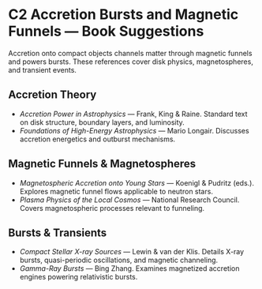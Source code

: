 # C2 Accretion Bursts and Magnetic Funnels — Book Suggestions

Accretion onto compact objects channels matter through magnetic funnels and powers bursts. These references cover disk physics, magnetospheres, and transient events.

## Accretion Theory
- *Accretion Power in Astrophysics* — Frank, King & Raine. Standard text on disk structure, boundary layers, and luminosity.
- *Foundations of High-Energy Astrophysics* — Mario Longair. Discusses accretion energetics and outburst mechanisms.

## Magnetic Funnels & Magnetospheres
- *Magnetospheric Accretion onto Young Stars* — Koenigl & Pudritz (eds.). Explores magnetic funnel flows applicable to neutron stars.
- *Plasma Physics of the Local Cosmos* — National Research Council. Covers magnetospheric processes relevant to funneling.

## Bursts & Transients
- *Compact Stellar X-ray Sources* — Lewin & van der Klis. Details X-ray bursts, quasi-periodic oscillations, and magnetic channeling.
- *Gamma-Ray Bursts* — Bing Zhang. Examines magnetized accretion engines powering relativistic bursts.
